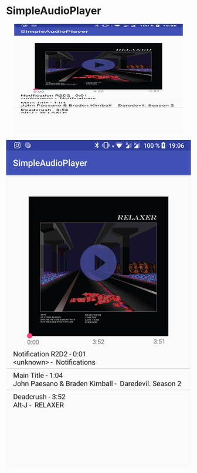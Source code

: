 # SimpleAudioPlayer

<p align="center">
  <img width="460" height="300" src="https://github.com/Skalii/SimpleAudioPlayer/blob/master/app/src/main/res/drawable/Screenshot_20180909-190655.png">
</p>

![title](https://github.com/Skalii/SimpleAudioPlayer/blob/master/app/src/main/res/drawable/Screenshot_20180909-190655.png)